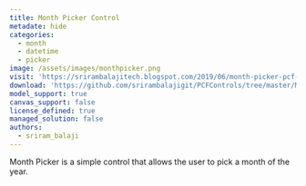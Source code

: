 ```yaml
---
title: Month Picker Control
metadate: hide
categories:
  - month
  - datetime
  - picker
image: /assets/images/monthpicker.png
visit: 'https://srirambalajitech.blogspot.com/2019/06/month-picker-pcf-control.html'
download: 'https://github.com/srirambalajigit/PCFControls/tree/master/MonthPicker'
model_support: true
canvas_support: false
license_defined: true
managed_solution: false
authors:
  - sriram_balaji
---
```


Month Picker is a simple control that allows the user to pick a month of the year.

